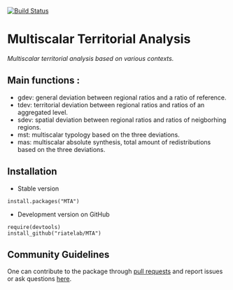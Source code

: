 [![Build Status](https://travis-ci.org/riatelab/MTA.svg?branch=master)](https://travis-ci.org/riatelab/MTA)

# Multiscalar Territorial Analysis

*Multiscalar territorial analysis based on various contexts.*   


## Main functions :
- gdev: general deviation between regional ratios and a ratio of reference.  
- tdev: territorial deviation between regional ratios and ratios of an aggregated level.  
- sdev: spatial deviation between regional ratios and ratios of neigborhing regions.  
- mst: multiscalar typology based on the three deviations.  
- mas: multiscalar absolute synthesis, total amount of redistributions based on the three deviations.  


## Installation

* Stable version
```{r}
install.packages("MTA")
```

* Development version on GitHub
```{r}
require(devtools)
install_github("riatelab/MTA")
```

## Community Guidelines

One can contribute to the package through [pull requests](https://github.com/riatelab/MTA/pulls) and report issues or ask questions [here](https://github.com/riatelab/MTA/issues).
